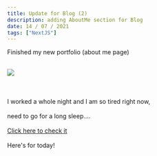 ```yaml
---
title: Update for Blog (2)
description: adding AboutMe section for Blog
date: 14 / 07 / 2021
tags: ["NextJS"]
---
```


Finished my new portfolio (about me page)<br/><br/>

<Image layout='fill' src='/about/0001-0001.gif'></Image><br/>
<br/><br/><br/>
I worked a whole night and I am so tired right now,<br/><br/>
need to go for a long sleep....<br/><br/>
<a href='/about'>Click here to check it</a><br/><br/>
Here's for today!
